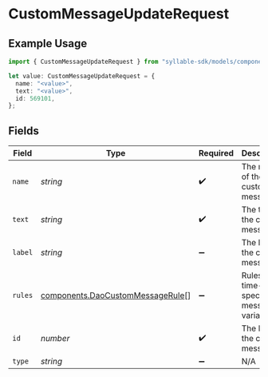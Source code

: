 # CustomMessageUpdateRequest

## Example Usage

```typescript
import { CustomMessageUpdateRequest } from "syllable-sdk/models/components";

let value: CustomMessageUpdateRequest = {
  name: "<value>",
  text: "<value>",
  id: 569101,
};
```

## Fields

| Field                                                                                | Type                                                                                 | Required                                                                             | Description                                                                          |
| ------------------------------------------------------------------------------------ | ------------------------------------------------------------------------------------ | ------------------------------------------------------------------------------------ | ------------------------------------------------------------------------------------ |
| `name`                                                                               | *string*                                                                             | :heavy_check_mark:                                                                   | The name of the custom message                                                       |
| `text`                                                                               | *string*                                                                             | :heavy_check_mark:                                                                   | The text of the custom message                                                       |
| `label`                                                                              | *string*                                                                             | :heavy_minus_sign:                                                                   | The label of the custom message                                                      |
| `rules`                                                                              | [components.DaoCustomMessageRule](../../models/components/daocustommessagerule.md)[] | :heavy_minus_sign:                                                                   | Rules for time-specific message variants                                             |
| `id`                                                                                 | *number*                                                                             | :heavy_check_mark:                                                                   | The ID of the custom message                                                         |
| `type`                                                                               | *string*                                                                             | :heavy_minus_sign:                                                                   | N/A                                                                                  |